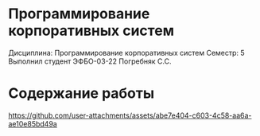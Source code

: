 # Программирование корпоративных систем


Дисциплина: Программирование корпоративных систем
Семестр: 5
Выполнил студент ЭФБО-03-22 Погребняк C.C.

# Содержание работы




https://github.com/user-attachments/assets/abe7e404-c603-4c58-aa6a-ae10e85bd49a

